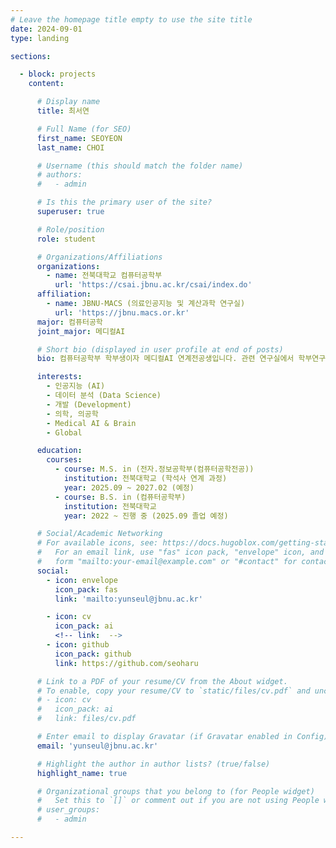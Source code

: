 ```yaml
---
# Leave the homepage title empty to use the site title
date: 2024-09-01
type: landing

sections:

  - block: projects
    content:

      # Display name
      title: 최서연

      # Full Name (for SEO)
      first_name: SEOYEON
      last_name: CHOI

      # Username (this should match the folder name)
      # authors:
      #   - admin 

      # Is this the primary user of the site?
      superuser: true

      # Role/position
      role: student

      # Organizations/Affiliations
      organizations:
        - name: 전북대학교 컴퓨터공학부
          url: 'https://csai.jbnu.ac.kr/csai/index.do'
      affiliation:
        - name: JBNU-MACS (의료인공지능 및 계산과학 연구실)
          url: 'https://jbnu.macs.or.kr'
      major: 컴퓨터공학
      joint_major: 메디컬AI

      # Short bio (displayed in user profile at end of posts)
      bio: 컴퓨터공학부 학부생이자 메디컬AI 연계전공생입니다. 관련 연구실에서 학부연구생으로 있으면서, 메디컬AI 분야의 연구와 프로젝트를 진행하고 있습니다. 좋아하는 것들로 일상을 채우고 발전하려 끊임없이 노력합니다. 

      interests:
        - 인공지능 (AI)
        - 데이터 분석 (Data Science)
        - 개발 (Development)
        - 의학, 의공학
        - Medical AI & Brain
        - Global

      education:
        courses:
          - course: M.S. in (전자.정보공학부(컴퓨터공학전공))
            institution: 전북대학교 (학석사 연계 과정)
            year: 2025.09 ~ 2027.02 (예정)
          - course: B.S. in (컴퓨터공학부)
            institution: 전북대학교
            year: 2022 ~ 진행 중 (2025.09 졸업 예정)

      # Social/Academic Networking
      # For available icons, see: https://docs.hugoblox.com/getting-started/page-builder/#icons
      #   For an email link, use "fas" icon pack, "envelope" icon, and a link in the
      #   form "mailto:your-email@example.com" or "#contact" for contact widget.
      social:
        - icon: envelope
          icon_pack: fas
          link: 'mailto:yunseul@jbnu.ac.kr'

        - icon: cv
          icon_pack: ai
          <!-- link:  -->
        - icon: github
          icon_pack: github
          link: https://github.com/seoharu

      # Link to a PDF of your resume/CV from the About widget.
      # To enable, copy your resume/CV to `static/files/cv.pdf` and uncomment the lines below.
      # - icon: cv
      #   icon_pack: ai
      #   link: files/cv.pdf

      # Enter email to display Gravatar (if Gravatar enabled in Config)
      email: 'yunseul@jbnu.ac.kr'

      # Highlight the author in author lists? (true/false)
      highlight_name: true

      # Organizational groups that you belong to (for People widget)
      #   Set this to `[]` or comment out if you are not using People widget.
      # user_groups:
      #   - admin 

---
```

